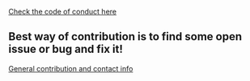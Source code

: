 [Check the code of conduct here](/CODE_OF_CONDUCT.md)
## Best way of contribution is to find some open issue or bug and fix it!
[General contribution and contact info](http://www.basicairdata.eu/about/)
